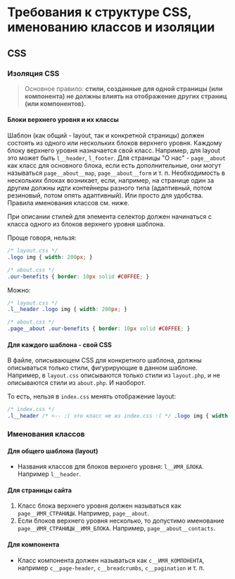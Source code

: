 # Требования к структуре CSS, именованию классов и изоляции

## CSS

### Изоляция CSS

> Основное правило: **стили, созданные для одной страницы (или компонента) не должны
 влиять на отображение других страниц (или компонентов).** 

#### Блоки верхнего уровня и их классы

Шаблон (как общий - layout, 
так и конкретной страницы) должен состоять
из одного или нескольких блоков верхнего уровня. Каждому блоку
верхнего уровня назначается свой класс. Например, для layout это
может быть `l__header`, `l_footer`. Для страницы "О нас" -  `page__about`
как класс для основного блока, если есть дополнительные, они могут
называться `page__about__map`, `page__about__form` и т. п. Необходимость
в нескольких блоках возникает, если, например, на странице один 
за другим должны идти контейнеры разного типа (адаптивный, 
потом резиновый, потом опять адаптивный). Или просто для удобства.
Правила именования классов см. ниже.

При описании стилей для элемента селектор должен начинаться с класса
одного из блоков верхнего уровня шаблона.

Проще говоря, нельзя:

```css
/* layout.css */
.logo img { width: 200px; }

/* about.css */
.our-benefits { border: 10px solid #C0FFEE; }
```

Можно:

```css
/* layout.css */
.l__header .logo img { width: 200px; }

/* about.css */
.page__about .our-benefits { border: 10px solid #C0FFEE; }
```

#### Для каждого шаблона - свой CSS

В файле, описывающем CSS для конкретного шаблона, должны описываться
только стили, фигурирующие в данном шаблоне. Например, в `layout.css`
описываются только стили из `layout.php`, и не описываются стили
из `about.php`. И наоборот.

То есть, нельзя в `index.css` менять отображение layout:

```css
/* index.css */
.l__header /* <-- :( это класс не из index.css :( */ .logo img { width: 200px }
```

### Именования классов

#### Для общего шаблона (layout)

 * Названия классов для блоков верхнего уровня: `l__ИМЯ_БЛОКА`. Например `l__header`.
 
#### Для страницы сайта

 1. Класс блока верхнего уровня должен называться как `page__ИМЯ_СТРАНИЦЫ`. Например,
 `page__about`.
 2. Если блоков верхнего уровня несколько, то допустимо именование `page__ИМЯ_СТРАНИЦЫ__ИМЯ_БЛОКА`.
 Например, `page__about__contacts`.

#### Для компонента

 * Класс компонента должен называться как `c__ИМЯ_КОМПОНЕНТА`, например
 `c__page-header`, `c__breadcrumbs`, `c__pagination` и т. п. 